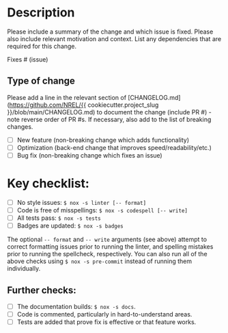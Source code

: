 # Description
Please include a summary of the change and which issue is fixed. Please also include relevant motivation and context. List any dependencies that are required for this change.

Fixes # (issue)

## Type of change
Please add a line in the relevant section of [CHANGELOG.md](https://github.com/NREL/{{ cookiecutter.project_slug }}/blob/main/CHANGELOG.md) to document the change (include PR #) - note reverse order of PR #s. If necessary, also add to the list of breaking changes.

- [ ] New feature (non-breaking change which adds functionality)
- [ ] Optimization (back-end change that improves speed/readability/etc.)
- [ ] Bug fix (non-breaking change which fixes an issue)

# Key checklist:
- [ ] No style issues: `$ nox -s linter [-- format]`
- [ ] Code is free of misspellings: `$ nox -s codespell [-- write]`
- [ ] All tests pass: `$ nox -s tests`
- [ ] Badges are updated: `$ nox -s badges`

The optional `-- format` and `-- write` arguments (see above) attempt to correct formatting issues prior to running the linter, and spelling mistakes prior to running the spellcheck, respectively. You can also run all of the above checks using `$ nox -s pre-commit` instead of running them individually.

## Further checks:
- [ ] The documentation builds: `$ nox -s docs`.
- [ ] Code is commented, particularly in hard-to-understand areas.
- [ ] Tests are added that prove fix is effective or that feature works.